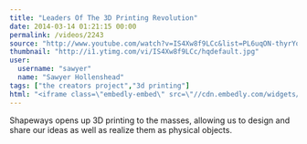 ```yaml
---
title: "Leaders Of The 3D Printing Revolution"
date: 2014-03-14 01:21:15 00:00
permalink: /videos/2243
source: "http://www.youtube.com/watch?v=IS4Xw8f9LCc&list=PL6uqON-thyrYoP65o0JB5IbcrVrzx_kwN"
thumbnail: "http://i1.ytimg.com/vi/IS4Xw8f9LCc/hqdefault.jpg"
user:
  username: "sawyer"
  name: "Sawyer Hollenshead"
tags: ["the creators project","3d printing"]
html: "<iframe class=\"embedly-embed\" src=\"//cdn.embedly.com/widgets/media.html?src=http%3A%2F%2Fwww.youtube.com%2Fembed%2Fvideoseries%3Fwmode%3Dtransparent%26list%3DPL6uqON-thyrYoP65o0JB5IbcrVrzx_kwN&url=http%3A%2F%2Fwww.youtube.com%2Fwatch%3Fv%3DIS4Xw8f9LCc%26list%3DPL6uqON-thyrYoP65o0JB5IbcrVrzx_kwN%26index%3D13&image=http%3A%2F%2Fi1.ytimg.com%2Fvi%2FIS4Xw8f9LCc%2Fhqdefault.jpg&key=daaebf4d9cdd46779200162d0ca86e20&type=text%2Fhtml&schema=youtube\" width=\"854\" height=\"480\" scrolling=\"no\" frameborder=\"0\" allowfullscreen></iframe>"
---
```


Shapeways opens up 3D printing to the masses, allowing us to design and share our ideas as well as realize them as physical objects.